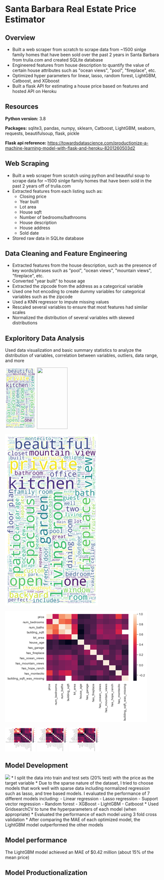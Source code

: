 # Santa Barbara Real Estate Price Estimator

## Overview
* Built a web scraper from scratch to scrape data from ~1500 sinlge family homes that have been sold over the past 2 years in Santa Barbara from trulia.com and created SQLite database
* Engineered features from house description to quantify the value of certain house attributes such as "ocean views", "pool", "fireplace", etc. 
* Optimized hyper parameters for linear, lasso, random forest, LightGBM, Catboost, and XGboost
* Built a flask API for estimating a house price based on features and hosted API on Heroku

## Resources
**Python version:** 3.8

**Packages:** sqlite3, pandas, numpy, sklearn, Catboost, LightGBM, seaborn, requests, beautifulsoup, flask, pickle

**Flask api reference:** https://towardsdatascience.com/productionize-a-machine-learning-model-with-flask-and-heroku-8201260503d2

## Web Scraping
* Built a web scraper from scratch using python and beautiful soup to scrape data for ~1500 sinlge family homes that have been sold in the past 2 years off of trulia.com
* Extracted features from each listing such as:
  - Closing price
  - Year built
  - Lot area
  - House sqft
  - Number of bedrooms/bathrooms
  - House description
  - House address
  - Sold date
* Stored raw data in SQLite database

## Data Cleaning and Feature Engineering
* Extracted features from the house description, such as the presence of key words/phrases such as "pool", "ocean views", "mountain views", "fireplace", etc.
* Converted "year built" to house age
* Extracted the zipcode from the address as a categorical variable
* Used one hot encoding to create dummy variables for categorical variables such as the zipcode
* Used a KNN regressor to impute missing values 
* Rescaled several variables to ensure that most features had similar scales
* Normalized the distribution of several variables with skewed distributions

## Exploritory Data Analysis
Used data visualization and basic summary statistics to analyze the distribution of variables, correlation between variables, outliers, data range, and more

<img src="wordcloud.png" width="100" height="200">

<img src="/readme_pictures/heatmap.png" width="100" height="200">

![wordcloud](wordcloud.png)  

![wordcloud](readme_pictures/heatmap.png)

<p float="left">
  <img src="readme_pictures/heatmap.png" width="100" />
  <img src="readme_pictures/heatmap.png" width="100" /> 
  <img src="readme_pictures/heatmap.png" width="100" />
</p>

## Model Development
<img src="/readme_pictures/heatmap.png" width="100">
* I split the data into train and test sets (20% test) with the price as the target variable
* Due to the sparse nature of the dataset, I tried to choose models that work well with sparse data including normalized regression such as lasso, and tree based models. I evaluated the performance of 7 different models including:
  - Linear regression 
  - Lasso regression 
  - Support vector regression
  - Random forest
  - XGBoost
  - LightGBM
  - Catboost
* Used GridsearchCV to tune the hyperparameters of each model (when appropriate)
* Evaluated the performance of each model using 3 fold cross validation
* After comparing the MAE of each optimized model, the LightGBM model outperformed the other models 

## Model performance
The LightGBM model achieved an MAE of $0.42 million (about 15% of the mean price)

## Model Productionalization
